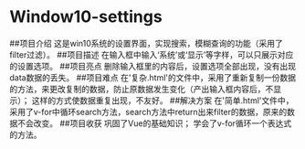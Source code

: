 # Window10-settings
##项目介绍
这是win10系统的设置界面，实现搜索，模糊查询的功能（采用了filter过滤）。
##项目描述
在输入框中输入‘系统’或‘显示’等字样，可以只展示对应的设置选项。
##项目亮点
删除输入框里的内容后，设置选项全部出现，没有出现data数据的丢失。
##项目难点
在'复杂.html'的文件中，采用了重新复制一份数据的方法，来更改复制的数据，防止原数据发生变化（产出输入框内容后，不显示）；
这样的方式使数据重复出现，不友好。
##解决方案
在'简单.html'文件中，采用了v-for中循环search方法，search方法中return出来filter的数据，原来的数据不会改变。
##项目收获
巩固了Vue的基础知识；
学会了v-for循环一个表达式的方法。

